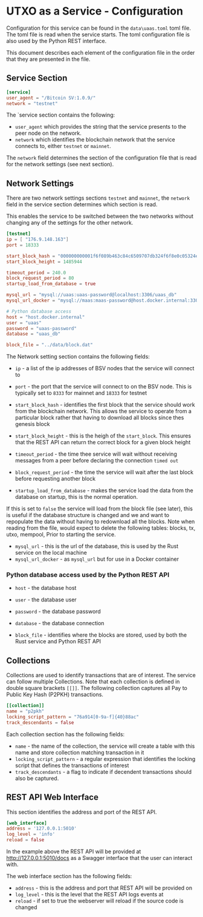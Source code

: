 # UTXO as a Service - Configuration

Configuration for this service can be found in the `data\uaas.toml` toml file.
The toml file is read when the service starts.
The toml configuration file is also used by the Python REST interface.

This document describes each element of the configuration file in the order that they are presented in the file.

## Service Section

```toml
[service]
user_agent = "/Bitcoin SV:1.0.9/"
network = "testnet"
```

The `service section contains the following:
* `user_agent` which provides the string that the service presents to the peer node on the network.
* `network` which identifies the blockchain network that the service connects to, either `testnet` or `mainnet`.

The `network` field determines the section of the configuration file that is read for the network settings (see next section).

## Network Settings
There are two network settings sections `testnet` and `mainnet`, the `network` field in the service section determines which section is read.

This enables the service to be switched between the two networks without changing any of the settings for the other network.

```toml
[testnet]
ip = [ "176.9.148.163"]
port = 18333

start_block_hash = "000000000001f6f089b463c84c6509707db324f6f8e0c05324e856282c8b33d8"
start_block_height = 1485944

timeout_period = 240.0
block_request_period = 80
startup_load_from_database = true

mysql_url = "mysql://uaas:uaas-password@localhost:3306/uaas_db"
mysql_url_docker = "mysql://maas:maas-password@host.docker.internal:3306/main_uaas_db"

# Python database access
host = "host.docker.internal"
user = "uaas"
password = "uaas-password"
database = "uaas_db"

block_file = "../data/block.dat"
```

The Network setting section contains the following fields:
* `ip` -  a list of the ip addresses of BSV nodes that the service will connect to
* `port` - the port that the service will connect to on the BSV node. This is typically set to `8333` for mainnet and `18333` for testnet
* `start_block_hash` - identifies the first block that the service should work from the blockchain network. This allows the service to operate from a particular block rather that having to download all blocks since thes genesis block
* `start_block_height` - this is the heigh of the `start_block`. This ensures that the REST API can return the correct block for a given block height
* `timeout_period` - the time thee service will wait without receiving messages from a peer before declaring the connection `timed out`
* `block_request_period` - the time the service will wait after the last block before requesting another block

* `startup_load_from_database` - makes the service load the data from the database on startup, this is the normal operation.

If this is set to `false` the service will load from the block file (see later), this is useful if the database structure is changed and we and want to repopulate the data without having to redownload all the blocks.
Note when reading from the file, would expect to delete the following tables: blocks, tx, utxo, mempool, Prior to starting the service.

* `mysql_url` - this is the url of the database, this is used by the Rust service on the local machine
* `mysql_url_docker` - as `mysql_url` but for use in a Docker container

### Python database access used by the Python REST API
* `host` - the database host
* `user` - the database user
* `password` - the database password
* `database` - the database connection

* `block_file` - identifies where the blocks are stored, used by both the Rust service and Python REST API

## Collections
Collections are used to identify transactions that are of interest. The service can follow multiple Collections.
Note that each collection is defined in double square brackets `[[]]`.
The following collection captures all Pay to Public Key Hash (P2PKH) transactions.

```toml
[[collection]]
name = "p2pkh"
locking_script_pattern = "76a914[0-9a-f]{40}88ac"
track_descendants = false
```
Each collection section has  the following fields:
* `name` - the name of the collection, the service will create a table with this name and store collection matching transaction in it
* `locking_script_pattern` - a regular expression that identifies the locking script that defines the transactions of interest
* `track_descendants` - a flag to indicate if decendent transactions should also be captured.


## REST API Web Interface
This section identifies the address and port of the REST API.

```toml
[web_interface]
address = '127.0.0.1:5010'
log_level = 'info'
reload = false
```
In the example above the REST API will be provided at http://127.0.0.1:5010/docs as a Swagger interface that the user can interact with.

The web interface section has the following fields:
* `address` - this is the address and port that REST API will be provided on
* `log_level` - this is the level that the REST API logs events at
* `reload` - if set to true the webserver will reload if the source code is changed

